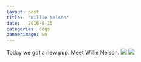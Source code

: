 ```yaml
---
layout: post
title:  "Willie Nelson"
date:   2016-8-15
categories: dogs
bannerimage: wn
---
```

Today we got a new pup. Meet Willie Nelson.
<img src="/assets/images/2016/11/wn_shirt.jpg" />
<img src="/assets/images/2016/10/wn-halloween-costume.jpg" />
